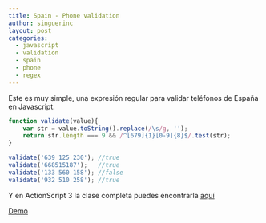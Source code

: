```yaml
---
title: Spain - Phone validation
author: singuerinc
layout: post
categories:
  - javascript
  - validation
  - spain
  - phone
  - regex
---
```

Este es muy simple, una expresi&oacute;n regular para validar tel&eacute;fonos de Espa&ntilde;a en Javascript.

```javascript
function validate(value){
    var str = value.toString().replace(/\s/g, '');
    return str.length === 9 && /^[679]{1}[0-9]{8}$/.test(str);
}

validate('639 125 230'); //true
validate('668515187');   //true
validate('133 560 158'); //false
validate('932 510 258'); //true
```

Y en ActionScript 3 la clase completa puedes encontrarla <a href="https://github.com/singuerinc/singuerinc-blog/blob/master/src/net/singuerinc/labs/utils/validators/SpainPhoneValidator.as" target="_blank">aqu&iacute;</a>

<a href="/code/day-004/index.html" target="_blank">Demo</a>
